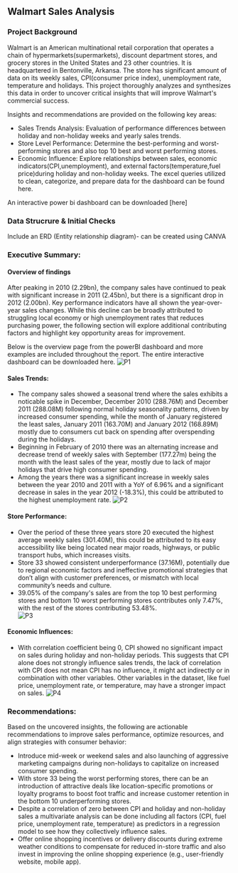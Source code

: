 ## Walmart Sales Analysis
### Project Background
Walmart is an American multinational retail corporation that operates a chain of hypermarkets(supermarkets), discount department stores, and grocery stores in the United States and 23 other countries. It is headquartered in Bentonville, Arkansa.
The store has significant amount of data on its weekly sales, CPI(consumer price index), unemployment rate, temperature and holidays. This project thoroughly analyzes and synthesizes this data in order to uncover critical insights that will improve Walmart's commercial success.

Insights and recommendations are provided on the following key areas:

- Sales Trends Analysis: Evaluation of performance differences between holiday and non-holiday weeks and yearly sales trends.
- Store Level Performance: Determine the best-performing and worst-performing stores and also top 10 best and worst performing stores. 
- Economic Influence: Explore relationships between sales, economic indicators(CPI,unemployment), and external factors(temperature,fuel price)during holiday and non-holiday weeks.
The excel queries utilized to clean, categorize, and prepare data for the dashboard can be found here.

An interactive power bi dashboard can be downloaded [here]
### Data Strucrure & Initial Checks 
Include an ERD (Entity relationship diagram)- can be created using CANVA 


### Executive Summary:
#### Overview of findings
After peaking in 2010 (2.29bn), the company sales have continued to peak with significant increase in 2011 (2.45bn), but there is a significant drop in 2012 (2.00bn). Key performance indicators have all shown the year-over-year sales changes. While this decline can be broadly attributed to struggling local economy or high unemployment rates that reduces purchasing power, the following section will explore additional contributing factors and highlight key opportunity areas for improvement.

Below is the overview page from the powerBI dashboard and more examples are included throughout the report. The entire interactive dashboard can be downloaded here.
![P1](https://github.com/user-attachments/assets/f07ac416-78bd-4790-a2b8-168cb29dbc5e)


#### Sales Trends:
- The company sales showed a seasonal trend where the sales exhibits a noticable spike in December, December 2010 (288.76M) and December 2011 (288.08M) following normal holiday seasonality patterns, driven by 
  increased consumer spending, while the month of January registered the least sales, January 2011 (163.70M) and January 2012 (168.89M) mostly due to consumers cut back on spending after 
  overspending during the holidays. 
- Beginning in February of 2010 there was an alternating increase and decrease trend of weekly sales with September (177.27m) being the month with the least sales of the year, mostly due to lack of major holidays that 
  drive high consumer spending.
- Among the years there was a significant increase in weekly sales between the year 2010 and 2011 with a YoY of 6.96% and a significant decrease in sales in the year 2012 (-18.3%), this could be attributed to the highest 
  unemployment rate. 
  ![P2](https://github.com/user-attachments/assets/673ae401-48f3-437a-860d-455a6d989fed)



#### Store Performance:
- Over the period of these three years store 20 executed the highest average weekly sales (301.40M), this could be attributed to its  easy accessibility like being located near major roads, highways, or public transport 
  hubs, which increases visits.
- Store 33 showed consistent underperformance (37.16M), potentially due to regional economic factors and ineffective promotional strategies that don’t align with customer preferences, or mismatch with local community’s 
  needs and culture.
- 39.05% of the company's sales are from the top 10 best performing stores and bottom 10 worst performing stores contributes only 7.47%, with the rest of the stores contributing 53.48%.   
  ![P3](https://github.com/user-attachments/assets/09ed75dd-5d25-4195-833b-5e91472b00ad)



#### Economic Influences:
- With correlation coefficient being 0, CPI showed no significant impact on sales during holiday and non-holiday periods.
  This suggests that CPI alone does not strongly influence sales trends, the lack of correlation with CPI does not mean CPI has no influence, it might act indirectly or in combination with other variables.
  Other variables in the dataset, like fuel price, unemployment rate, or temperature, may have a stronger impact on sales.
![P4](https://github.com/user-attachments/assets/61b8c492-92fc-4a8d-8956-f9872b38e4bc)



### Recommendations: 

 Based on the uncovered insights, the following are actionable recommendations to improve sales performance, optimize resources, and align strategies with consumer behavior:
 - Introduce mid-week or weekend sales and also launching of aggressive marketing campaigns during non-holidays to capitalize on increased consumer spending.
 - With store 33 being the worst performing stores, there can be an introduction of attractive deals like location-specific promotions or loyalty programs to boost foot traffic and increase customer retention in the 
   bottom 10 underperforming stores.
 - Despite a correlation of zero between CPI and holiday and non-holiday sales a multivariate analysis can be done including all factors (CPI, fuel price, unemployment rate, temperature) as predictors in a regression 
   model to see how they collectively influence sales.
 - Offer online shopping incentives or delivery discounts during extreme weather conditions to compensate for reduced in-store traffic and also invest in improving the online shopping experience (e.g., user-friendly 
   website, mobile app).
  







